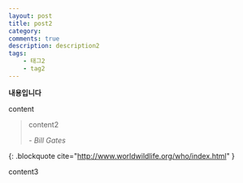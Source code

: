 ```yaml
---
layout: post
title: post2
category: 
comments: true
description: description2
tags:
    - 태그2
    - tag2
---
```


**내용입니다**

content


>content2
><footer><cite> - Bill Gates</cite></footer>
{: .blockquote cite="http://www.worldwildlife.org/who/index.html" }

content3